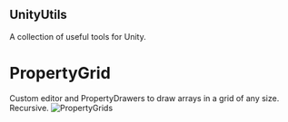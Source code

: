 ## UnityUtils
A collection of useful tools for Unity.

# PropertyGrid
Custom editor and PropertyDrawers to draw arrays in a grid of any size. Recursive.
![PropertyGrids](https://user-images.githubusercontent.com/22602865/153240426-8a604448-c22b-49d4-8daf-f3152f4b27e3.png)

